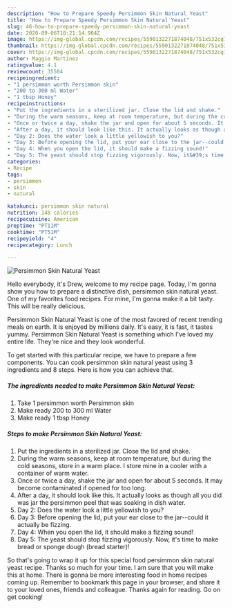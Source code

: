 ```yaml
---
description: "How to Prepare Speedy Persimmon Skin Natural Yeast"
title: "How to Prepare Speedy Persimmon Skin Natural Yeast"
slug: 46-how-to-prepare-speedy-persimmon-skin-natural-yeast
date: 2020-09-06T10:21:14.904Z
image: https://img-global.cpcdn.com/recipes/5590132271874048/751x532cq70/persimmon-skin-natural-yeast-recipe-main-photo.jpg
thumbnail: https://img-global.cpcdn.com/recipes/5590132271874048/751x532cq70/persimmon-skin-natural-yeast-recipe-main-photo.jpg
cover: https://img-global.cpcdn.com/recipes/5590132271874048/751x532cq70/persimmon-skin-natural-yeast-recipe-main-photo.jpg
author: Maggie Martinez
ratingvalue: 4.1
reviewcount: 35504
recipeingredient:
- "1 persimmon worth Persimmon skin"
- "200 to 300 ml Water"
- "1 tbsp Honey"
recipeinstructions:
- "Put the ingredients in a sterilized jar. Close the lid and shake."
- "During the warm seasons, keep at room temperature, but during the cold seasons, store in a warm place. I store mine in a cooler with a container of warm water."
- "Once or twice a day, shake the jar and open for about 5 seconds. It may become contaminated if opened for too long."
- "After a day, it should look like this. It actually looks as though all you did was jar the persimmon peel that was soaking in dish water."
- "Day 2: Does the water look a little yellowish to you?"
- "Day 3: Before opening the lid, put your ear close to the jar--could it actually be fizzing."
- "Day 4: When you open the lid, it should make a fizzing sound!"
- "Day 5: The yeast should stop fizzing vigorously. Now, it&#39;s time to make bread or sponge dough (bread starter)!"
categories:
- Recipe
tags:
- persimmon
- skin
- natural

katakunci: persimmon skin natural 
nutrition: 148 calories
recipecuisine: American
preptime: "PT11M"
cooktime: "PT51M"
recipeyield: "4"
recipecategory: Lunch

---
```



![Persimmon Skin Natural Yeast](https://img-global.cpcdn.com/recipes/5590132271874048/751x532cq70/persimmon-skin-natural-yeast-recipe-main-photo.jpg)

Hello everybody, it's Drew, welcome to my recipe page. Today, I'm gonna show you how to prepare a distinctive dish, persimmon skin natural yeast. One of my favorites food recipes. For mine, I'm gonna make it a bit tasty. This will be really delicious.



Persimmon Skin Natural Yeast is one of the most favored of recent trending meals on earth. It is enjoyed by millions daily. It's easy, it is fast, it tastes yummy. Persimmon Skin Natural Yeast is something which I've loved my entire life. They're nice and they look wonderful.


To get started with this particular recipe, we have to prepare a few components. You can cook persimmon skin natural yeast using 3 ingredients and 8 steps. Here is how you can achieve that.

<!--inarticleads1-->

##### The ingredients needed to make Persimmon Skin Natural Yeast:

1. Take 1 persimmon worth Persimmon skin
1. Make ready 200 to 300 ml Water
1. Make ready 1 tbsp Honey




<!--inarticleads2-->

##### Steps to make Persimmon Skin Natural Yeast:

1. Put the ingredients in a sterilized jar. Close the lid and shake.
1. During the warm seasons, keep at room temperature, but during the cold seasons, store in a warm place. I store mine in a cooler with a container of warm water.
1. Once or twice a day, shake the jar and open for about 5 seconds. It may become contaminated if opened for too long.
1. After a day, it should look like this. It actually looks as though all you did was jar the persimmon peel that was soaking in dish water.
1. Day 2: Does the water look a little yellowish to you?
1. Day 3: Before opening the lid, put your ear close to the jar--could it actually be fizzing.
1. Day 4: When you open the lid, it should make a fizzing sound!
1. Day 5: The yeast should stop fizzing vigorously. Now, it&#39;s time to make bread or sponge dough (bread starter)!




So that's going to wrap it up for this special food persimmon skin natural yeast recipe. Thanks so much for your time. I am sure that you will make this at home. There is gonna be more interesting food in home recipes coming up. Remember to bookmark this page in your browser, and share it to your loved ones, friends and colleague. Thanks again for reading. Go on get cooking!
